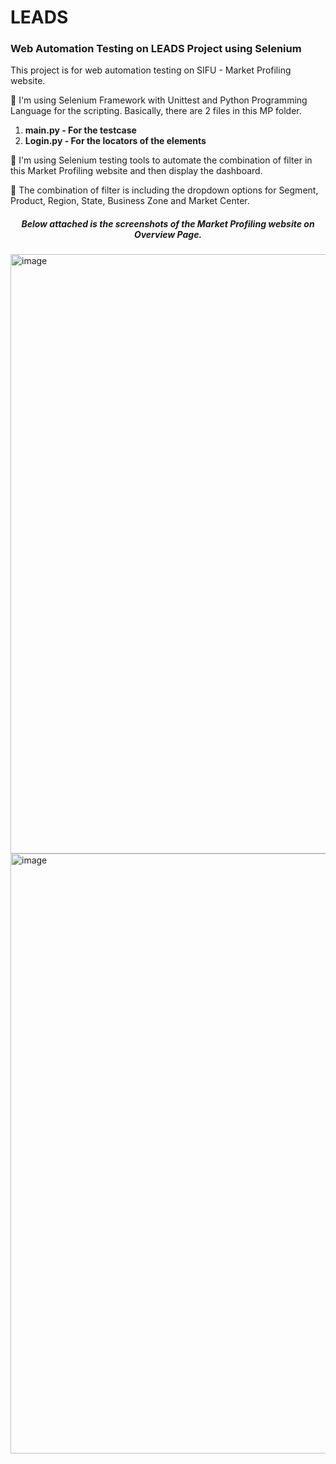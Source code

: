 # LEADS
<h3 align="left">Web Automation Testing on LEADS Project using Selenium</h3>

This project is for web automation testing on SIFU - Market Profiling website.

🌱 I'm using Selenium Framework with Unittest and Python Programming Language for the scripting. Basically, there are 2 files in this MP folder.  

1) **main.py - For the testcase**
2) **Login.py - For the locators of the elements**

🌱 I'm using Selenium testing tools to automate the combination of filter in this Market Profiling website and then display the dashboard. 

🌱 The combination of filter is including the dropdown options for Segment, Product, Region, State, Business Zone and Market Center. 

<h5 align="center" >Below attached is the screenshots of the Market Profiling website on Overview Page.</h5>

<img width="959" alt="image" src="https://user-images.githubusercontent.com/55817763/181029205-13a93855-8bd3-4f95-9436-cd0d97ce7a6c.png">

<img width="960" alt="image" src="https://user-images.githubusercontent.com/55817763/181033425-ad46e959-b960-4607-8f06-3a3416c398b0.png">

